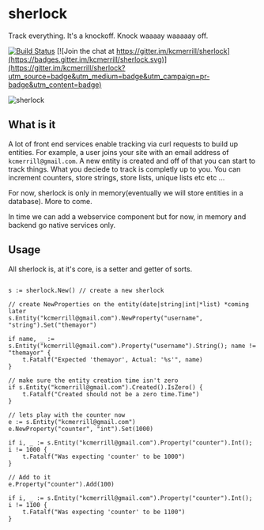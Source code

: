 # sherlock

Track everything. It's a knockoff. Knock waaaay waaaaay off.

[![Build Status](https://travis-ci.org/kcmerrill/sherlock.svg?branch=master)](https://travis-ci.org/kcmerrill/sherlock) [![Join the chat at https://gitter.im/kcmerrill/sherlock](https://badges.gitter.im/kcmerrill/sherlock.svg)](https://gitter.im/kcmerrill/sherlock?utm_source=badge&utm_medium=badge&utm_campaign=pr-badge&utm_content=badge)

![sherlock](https://raw.githubusercontent.com/kcmerrill/sherlock/master/assets/sherlock.jpg "sherlock")

## What is it

A lot of front end services enable tracking via curl requests to build up entities. For example, a user joins your site with an email address of `kcmerrill@gmail.com`. A new entity is created and off of that you can start to track things. What you deciede to track is completly up to you. You can increment counters, store strings, store lists, unique lists etc etc ... 

For now, sherlock is only in memory(eventually we will store entities in a database). More to come.

In time we can add a webservice component but for now, in memory and backend go native services only.

## Usage

All sherlock is, at it's core, is a setter and getter of sorts. 

```golang

s := sherlock.New() // create a new sherlock

// create NewProperties on the entity(date|string|int|*list) *coming later
s.Entity("kcmerrill@gmail.com").NewProperty("username", "string").Set("themayor")

if name, _ := s.Entity("kcmerrill@gmail.com").Property("username").String(); name != "themayor" {
    t.Fatalf("Expected 'themayor', Actual: '%s'", name)
}

// make sure the entity creation time isn't zero
if s.Entity("kcmerrill@gmail.com").Created().IsZero() {
    t.Fatalf("Created should not be a zero time.Time")
}

// lets play with the counter now
e := s.Entity("kcmerrill@gmail.com")
e.NewProperty("counter", "int").Set(1000)

if i, _ := s.Entity("kcmerrill@gmail.com").Property("counter").Int(); i != 1000 {
    t.Fatalf("Was expecting 'counter' to be 1000")
}

// Add to it
e.Property("counter").Add(100)

if i, _ := s.Entity("kcmerrill@gmail.com").Property("counter").Int(); i != 1100 {
    t.Fatalf("Was expecting 'counter' to be 1100")
}

```
